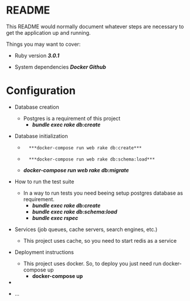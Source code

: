 # README

This README would normally document whatever steps are necessary to get the
application up and running.

Things you may want to cover:

* Ruby version
	***3.0.1***

* System dependencies
	***Docker
	Github***

# Configuration

* Database creation
	* Postgres is a requirement of this project
		* ***bundle exec rake db:create***

* Database initialization
	*		***docker-compose run web rake db:create***
	*		***docker-compose run web rake db:schema:load***
	* 	***docker-compose run web rake db:migrate***

* How to run the test suite
	* 	In a way to run tests you need beeing setup postgres database as requirement.
		* 	***bundle exec rake db:create***
		* 	***bundle exec rake db:schema:load***
		* 	***bundle exec rspec***

* Services (job queues, cache servers, search engines, etc.)
	*	This project uses cache, so you need to start redis as a service 

* Deployment instructions
	* 	This project uses docker. So, to deploy you just need run docker-compose up
		* 	**docker-compose up**
* 	

* ...

